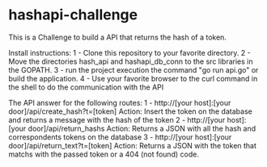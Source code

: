 # hashapi-challenge
This is a Challenge to build a API that returns the hash of a token.

Install instructions:
1 - Clone this repository to your favorite directory.
2 - Move the directories hash_api and hashapi_db_conn to the src libraries in
the GOPATH.
3 - run the project execution the command "go run api.go" or build the
application.
4 - Use your favorite browser to the curl command in the shell to do the
communication with the API

The API answer for the following routes:
1 - http://[your host]:[your door]/api/create_hash?t=[token]
Action: Insert the token on the database and returns a message with the hash of
the token
2 - http://[your host]:[your door]/api/return_hashs
Action: Returns a JSON with all the hash and correspondents tokens on the database
3 - http://[your host]:[your door]/api/return_text?t=[token]
Action: Returns a JSON with the token that matchs with the passed token or a
404 (not found) code.
